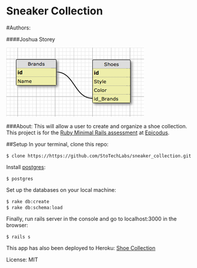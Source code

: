 Sneaker Collection
==================================

#Authors:

####Joshua Storey


![Alt text](https://github.com/StoTechLabs/sneaker_collection/blob/master/Screen%20Shot%202014-09-27%20at%2011.10.10%20AM.png)

###About:
This will allow a user to create and organize a shoe collection.
This project is for the [Ruby Minimal Rails assessment](http://http://www.learnhowtoprogram.com/lessons/rails-basics-assessment) at [Epicodus](http://www.epicodus.com/).

##Setup
In your terminal, clone this repo:

```console
$ clone https://https://github.com/StoTechLabs/sneaker_collection.git
```

Install [postgres](http://www.postgresql.org/download/):

```console
$ postgres
```

Set up the databases on your local machine:

```console
$ rake db:create
$ rake db:schema:load
```

Finally, run rails server in the console and go to localhost:3000 in the browser:

```console
$ rails s
```

This app has also been deployed to Heroku:
[Shoe Collection](http://shoe-collection.herokuapp.com/)



License: MIT
